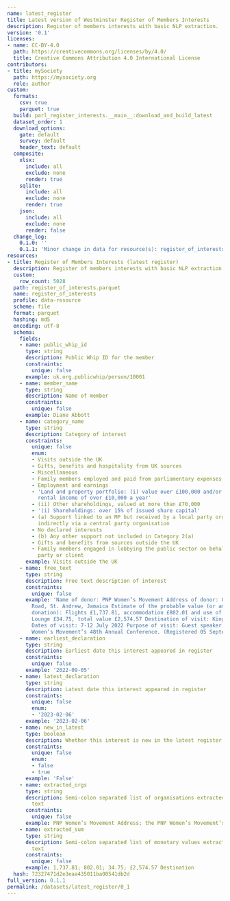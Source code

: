 ```yaml
---
name: latest_register
title: Latest version of Westminster Register of Members Interests
description: Register of members interests with basic NLP extraction.
version: '0.1'
licenses:
- name: CC-BY-4.0
  path: https://creativecommons.org/licenses/by/4.0/
  title: Creative Commons Attribution 4.0 International License
contributors:
- title: mySociety
  path: https://mysociety.org
  role: author
custom:
  formats:
    csv: true
    parquet: true
  build: parl_register_interests.__main__:download_and_build_latest
  dataset_order: 1
  download_options:
    gate: default
    survey: default
    header_text: default
  composite:
    xlsx:
      include: all
      exclude: none
      render: true
    sqlite:
      include: all
      exclude: none
      render: true
    json:
      include: all
      exclude: none
      render: false
  change_log:
    0.1.0: ''
    0.1.1: 'Minor change in data for resource(s): register_of_interests'
resources:
- title: Register of Members Interests (latest register)
  description: Register of members interests with basic NLP extraction
  custom:
    row_count: 5028
  path: register_of_interests.parquet
  name: register_of_interests
  profile: data-resource
  scheme: file
  format: parquet
  hashing: md5
  encoding: utf-8
  schema:
    fields:
    - name: public_whip_id
      type: string
      description: Public Whip ID for the member
      constraints:
        unique: false
      example: uk.org.publicwhip/person/10001
    - name: member_name
      type: string
      description: Name of member
      constraints:
        unique: false
      example: Diane Abbott
    - name: category_name
      type: string
      description: Category of interest
      constraints:
        unique: false
        enum:
        - Visits outside the UK
        - Gifts, benefits and hospitality from UK sources
        - Miscellaneous
        - Family members employed and paid from parliamentary expenses
        - Employment and earnings
        - 'Land and property portfolio: (i) value over £100,000 and/or (ii) giving
          rental income of over £10,000 a year'
        - (ii) Other shareholdings, valued at more than £70,000
        - '(i) Shareholdings: over 15% of issued share capital'
        - (a) Support linked to an MP but received by a local party organisation or
          indirectly via a central party organisation
        - No declared interests
        - (b) Any other support not included in Category 2(a)
        - Gifts and benefits from sources outside the UK
        - Family members engaged in lobbying the public sector on behalf of a third
          party or client
      example: Visits outside the UK
    - name: free_text
      type: string
      description: Free text description of interest
      constraints:
        unique: false
      example: 'Name of donor: PNP Women’s Movement Address of donor: 89 Old Hope
        Road, St. Andrew, Jamaica Estimate of the probable value (or amount of any
        donation): Flights £1,737.81, accommodation £802.01 and use of the airport
        Lounge £34.75, total value £2,574.57 Destination of visit: Kingston, Jamaica
        Dates of visit: 7-12 July 2022 Purpose of visit: Guest speaker at the PNP
        Women’s Movement’s 48th Annual Conference. (Registered 05 September 2022)'
    - name: earliest_declaration
      type: string
      description: Earliest date this interest appeared in register
      constraints:
        unique: false
      example: '2022-09-05'
    - name: latest_declaration
      type: string
      description: Latest date this interest appeared in register
      constraints:
        unique: false
        enum:
        - '2023-02-06'
      example: '2023-02-06'
    - name: new_in_latest
      type: boolean
      description: Whether this interest is new in the latest register (true/false)
      constraints:
        unique: false
        enum:
        - false
        - true
      example: 'False'
    - name: extracted_orgs
      type: string
      description: Semi-colon separated list of organisations extracted from free
        text
      constraints:
        unique: false
      example: PNP Women’s Movement Address; the PNP Women’s Movement’s
    - name: extracted_sum
      type: string
      description: Semi-colon separated list of monetary values extracted from free
        text
      constraints:
        unique: false
      example: 1,737.81; 802.01; 34.75; £2,574.57 Destination
  hash: 72327471d2e3eaa435011ba00541db2d
full_version: 0.1.1
permalink: /datasets/latest_register/0_1
---
```

